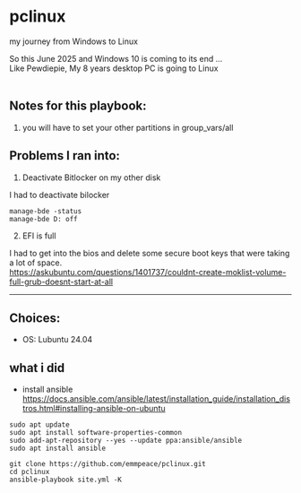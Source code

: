 # pclinux
my journey from Windows to Linux

So this June 2025 and Windows 10 is coming to its end ... <br>
Like Pewdiepie, My 8 years desktop PC is going to Linux <br><br>

## Notes for this playbook:
1. you will have to set your other partitions in group_vars/all<br>

## Problems I ran into:
1. Deactivate Bitlocker on my other disk

I had to deactivate bilocker
```
manage-bde -status
manage-bde D: off
```
   
2. EFI is full

I had to get into the bios and delete some secure boot keys that were taking a lot of space.<br>
https://askubuntu.com/questions/1401737/couldnt-create-moklist-volume-full-grub-doesnt-start-at-all<br>


---

## Choices: 
- OS: Lubuntu 24.04<br>

## what i did<br>
- install ansible<br>
https://docs.ansible.com/ansible/latest/installation_guide/installation_distros.html#installing-ansible-on-ubuntu<br>
```
sudo apt update
sudo apt install software-properties-common
sudo add-apt-repository --yes --update ppa:ansible/ansible
sudo apt install ansible
```

```
git clone https://github.com/emmpeace/pclinux.git
cd pclinux
ansible-playbook site.yml -K

```

